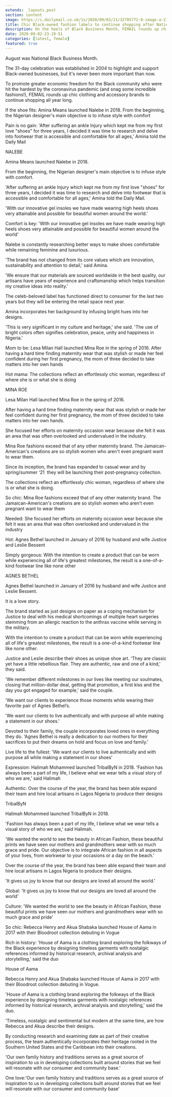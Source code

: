 ```yaml
---
extends: _layouts.post
section: content
image: https://i.dailymail.co.uk/1s/2020/09/02/21/32705772-0-image-a-218_1599076852748.jpg 
title: Chic Black-owned fashion labels to continue shopping after National Black Business Month 
description: On the heels of Black Business Month, FEMAIL rounds up chic Black-owned fashion businesses to shop all year long. 
date: 2020-09-02-23-19-51 
categories: [latest, female] 
featured: true 
--- 
```

August was National Black Business Month. 

The 31-day celebration was established in 2004 to highlight and support Black-owned businesses, but it's never been more important than now. 

To promote greater economic freedom for the Black community who were hit the hardest by the coronavirus pandemic (and snag some incredible fashions!), FEMAIL rounds up chic clothing and accessory brands to continue shopping all year long.

If the shoe fits: Amina Means launched Nalebe in 2018. From the beginning, the Nigerian designer's main objective is to infuse style with comfort

Pain is no gain: 'After suffering an ankle Injury which kept me from my first love "shoes" for three years, I decided it was time to research and delve into footwear that is accessible and comfortable for all ages,' Amina told the Daily Mail

NALEBE

Amina Means launched Nalebe in 2018.

From the beginning, the Nigerian designer's main objective is to infuse style with comfort. 

'After suffering an ankle Injury which kept me from my first love "shoes" for three years, I decided it was time to research and delve into footwear that is accessible and comfortable for all ages,' Amina told the Daily Mail.

'With our innovative gel insoles we have made wearing high heels shoes very attainable and possible for beautiful women around the world.' 

Comfort is key: 'With our innovative gel insoles we have made wearing high heels shoes very attainable and possible for beautiful women around the world'

Nalebe is constantly researching better ways to make shoes comfortable while remaining feminine and luxurious.

'The brand has not changed from its core values which are innovation, sustainability and attention to detail,' said Amina.

'We ensure that our materials are sourced worldwide in the best quality, our artisans have years of experience and craftsmanship which helps transition my creative ideas into reality.'  

The celeb-beloved label has functioned direct to consumer for the last two years but they will be entering the retail space next year. 

Amina incorporates her background by infusing bright hues into her designs. 

'This is very significant in my culture and heritage,' she said. 'The use of bright colors often signifies celebration, peace, unity and happiness in Nigeria.'

Mom to be: Lesa Milan Hall launched Mina Roe in the spring of 2016. After having a hard time finding maternity wear that was stylish or made her feel confident during her first pregnancy, the mom of three decided to take matters into her own hands

Hot mama: The collections reflect an effortlessly chic woman, regardless of where she is or what she is doing

MINA ROE  

Lesa Milan Hall launched Mina Roe in the spring of 2016. 

After having a hard time finding maternity wear that was stylish or made her feel confident during her first pregnancy, the mom of three decided to take matters into her own hands. 

She focused her efforts on maternity occasion wear because she felt it was an area that was often overlooked and undervalued in the industry.

Mina Roe fashions exceed that of any other maternity brand. The Jamaican-American's creations are so stylish women who aren't even pregnant want to wear them.  

Since its inception, the brand has expanded to casual wear and by spring/summer ‘21  they will be launching their post-pregnancy collection. 

The collections reflect an effortlessly chic woman, regardless of where she is or what she is doing.

So chic: Mina Roe fashions exceed that of any other maternity brand. The Jamaican-American's creations are so stylish women who aren't even pregnant want to wear them

Needed: She focused her efforts on maternity occasion wear because she felt it was an area that was often overlooked and undervalued in the industry

Hot: Agnes Bethel launched in January of 2016 by husband and wife Justice and Leslie Bessent

Simply gorgeous: With the intention to create a product that can be worn while experiencing all of life's greatest milestones, the result is a one-of-a-kind footwear line like none other

AGNES BETHEL 

Agnes Bethel launched in January of 2016 by husband and wife Justice and Leslie Bessent.

It is a love story. 

The brand started as just designs on paper as a coping mechanism for Justice to deal with his medical shortcomings of multiple heart surgeries stemming from an allergic reaction to the anthrax vaccine while serving in the military.

With the intention to create a product that can be worn while experiencing all of life's greatest milestones, the result is a one-of-a-kind footwear line like none other.

Justice and Leslie describe their shoes as unique shoe art. 'They are classic yet have a little rebellious flair. They are authentic, raw and one of a kind,' they said.

'We remember different milestones in our lives like meeting our soulmates, closing that million-dollar deal, getting that promotion, a first kiss and the day you got engaged for example,' said the couple.

'We want our clients to experience those moments while wearing their favorite pair of Agnes Bethel’s. 

'We want our clients to live authentically and with purpose all while making a statement in our shoes.'   

Devoted to their family, the couple incorporates loved ones in everything they do. 'Agnes Bethel is really a dedication to our mothers for their sacrifices to put their dreams on hold and focus on love and family.'   

Live life to the fullest: 'We want our clients to live authentically and with purpose all while making a statement in our shoes'

Expression: Halimah Mohammed launched TribalByN in 2018. 'Fashion has always been a part of my life, I believe what we wear tells a visual story of who we are,' said Halimah

Authentic: Over the course of the year, the brand has been able expand their team and hire local artisans in Lagos Nigeria to produce their designs

TribalByN 

Halimah Mohammed launched TribalByN in 2018.

'Fashion has always been a part of my life, I believe what we wear tells a visual story of who we are,' said Halimah.

'We wanted the world to see the beauty in African Fashion, these beautiful prints we have seen our mothers and grandmothers wear with so much grace and pride. Our objective is to integrate African fashion in all aspects of your lives, from workwear to your occasions or a day on the beach.'

Over the course of the year, the brand has been able expand their team and hire local artisans in Lagos Nigeria to produce their designs. 

'It gives us joy to know that our designs are loved all around the world.'  

Global: 'It gives us joy to know that our designs are loved all around the world'

Culture: 'We wanted the world to see the beauty in African Fashion, these beautiful prints we have seen our mothers and grandmothers wear with so much grace and pride'

So chic: Rebecca Henry and Akua Shabaka launched House of Aama in 2017 with their Bloodroot collection debuting in Vogue

Rich in history: 'House of Aama is a clothing brand exploring the folkways of the Black experience by designing timeless garments with nostalgic references informed by historical research, archival analysis and storytelling,' said the duo

House of Aama

Rebecca Henry and Akua Shabaka launched House of Aama in 2017 with their Bloodroot collection debuting in Vogue. 

'House of Aama is a clothing brand exploring the folkways of the Black experience by designing timeless garments with nostalgic references informed by historical research, archival analysis and storytelling,' said the duo.  

'Timeless, nostalgic and sentimental but modern at the same time, are how Rebecca and Akua describe their designs. 

By conducting research and examining date as part of their creative process, the team authentically incorporates their heritage rooted in the Southern United States and the Caribbean into their creations. 

'Our own family history and traditions serves as a great source of inspiration to us in developing collections built around stories that we feel will resonate with our consumer and community base.' 

One love:'Our own family history and traditions serves as a great source of inspiration to us in developing collections built around stories that we feel will resonate with our consumer and community base'

